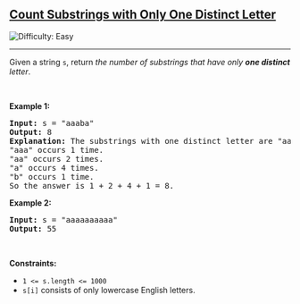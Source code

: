 <h2><a href="https://leetcode.com/problems/count-substrings-with-only-one-distinct-letter">Count Substrings with Only One Distinct Letter</a></h2> <img src='https://img.shields.io/badge/Difficulty-Easy-brightgreen' alt='Difficulty: Easy' /><hr><p>Given a string <code>s</code>, return <em>the number of substrings that have only <strong>one distinct</strong> letter</em>.</p>

<p>&nbsp;</p>
<p><strong class="example">Example 1:</strong></p>

<pre>
<strong>Input:</strong> s = &quot;aaaba&quot;
<strong>Output:</strong> 8
<strong>Explanation: </strong>The substrings with one distinct letter are &quot;aaa&quot;, &quot;aa&quot;, &quot;a&quot;, &quot;b&quot;.
&quot;aaa&quot; occurs 1 time.
&quot;aa&quot; occurs 2 times.
&quot;a&quot; occurs 4 times.
&quot;b&quot; occurs 1 time.
So the answer is 1 + 2 + 4 + 1 = 8.
</pre>

<p><strong class="example">Example 2:</strong></p>

<pre>
<strong>Input:</strong> s = &quot;aaaaaaaaaa&quot;
<strong>Output:</strong> 55
</pre>

<p>&nbsp;</p>
<p><strong>Constraints:</strong></p>

<ul>
	<li><code>1 &lt;= s.length &lt;= 1000</code></li>
	<li><code>s[i]</code> consists of only lowercase English letters.</li>
</ul>
